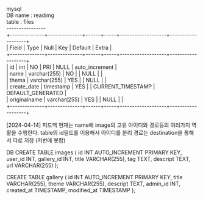 mysql<br>
DB name : readimg<br>
table : files<br>
----------------<br>
+--------------+--------------+------+-----+-------------------+-------------------+<br>
| Field        | Type         | Null | Key | Default           | Extra             |<br>
+--------------+--------------+------+-----+-------------------+-------------------+<br>
| id           | int          | NO   | PRI | NULL              | auto_increment    |<br>
| name         | varchar(255) | NO   |     | NULL              |                   |<br>
| thema        | varchar(255) | YES  |     | NULL              |                   |<br>
| create_date  | timestamp    | YES  |     | CURRENT_TIMESTAMP | DEFAULT_GENERATED |<br>
| originalname | varchar(255) | YES  |     | NULL              |                   |<br>
+--------------+--------------+------+-----+-------------------+-------------------+<br>

[2024-04-14] 피드백
현재는 name에 image의 고유 아이디와 경로등의 여러가지 역활을 수행한다.
table의 id필드를 이용해서 아이디를 분리 
경로는 destination을 통해서 따로 저장 (저번에 못함)

DB
CREATE TABLE images (
    id INT AUTO_INCREMENT PRIMARY KEY,
    user_id INT,
    gallery_id INT,
    title VARCHAR(255),
    tag TEXT,
    descript TEXT,
    url VARCHAR(255)
);

CREATE TABLE gallery (
    id INT AUTO_INCREMENT PRIMARY KEY,
    title VARCHAR(255),
    theme VARCHAR(255),
    descript TEXT,
    admin_id INT,
    created_at TIMESTAMP,
    modified_at TIMESTAMP
);
